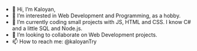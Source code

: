 - 👋 Hi, I’m Kaloyan,
- 👀 I’m interested in Web Development and Programming, as a hobby.
- 🌱 I’m currently coding small projects with JS, HTML and CSS. I know C# and a little SQL and Node.js.
- 💞️ I’m looking to collaborate on Web Development projects.
- 📫 How to reach me: @kaloyanTry

<!---
kaloyanTry/kaloyanTry is a ✨ special ✨ repository because its `README.md` (this file) appears on your GitHub profile.
You can click the Preview link to take a look at your changes.
--->
